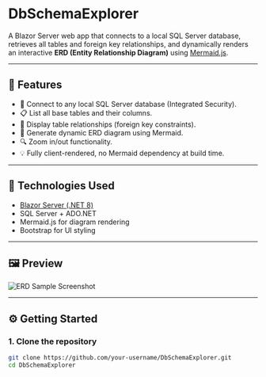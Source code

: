 # DbSchemaExplorer

A Blazor Server web app that connects to a local SQL Server database, retrieves all tables and foreign key relationships, and dynamically renders an interactive **ERD (Entity Relationship Diagram)** using [Mermaid.js](https://mermaid.js.org/).

---

## 🚀 Features

- 🔌 Connect to any local SQL Server database (Integrated Security).
- 📋 List all base tables and their columns.
- 🔗 Display table relationships (foreign key constraints).
- 🎨 Generate dynamic ERD diagram using Mermaid.
- 🔍 Zoom in/out functionality.
- 💡 Fully client-rendered, no Mermaid dependency at build time.

---

## 🧠 Technologies Used

- [Blazor Server (.NET 8)](https://dotnet.microsoft.com/en-us/apps/aspnet/web-apps/blazor)
- SQL Server + ADO.NET
- Mermaid.js for diagram rendering
- Bootstrap for UI styling

---

## 🖼 Preview

![ERD Sample Screenshot](screenshots/erd-sample.png) <!-- Replace this with an actual image from your project -->

---

## ⚙️ Getting Started

### 1. Clone the repository

```bash
git clone https://github.com/your-username/DbSchemaExplorer.git
cd DbSchemaExplorer
